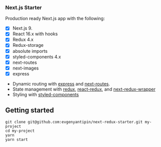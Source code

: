 ### Next.js Starter

Production ready Next.js app with the following:

- [x] Next.js 9.
- [x] React 16.x with hooks
- [x] Redux 4.x
- [x] Redux-storage
- [x] absolute imports
- [x] styled-components 4.x
- [x] next-routes
- [x] next-images
- [x] express

- Dynamic routing with [express](https://github.com/expressjs/express) and [next-routes](https://github.com/fridays/next-routes).
- State management with [redux](https://github.com/reactjs/redux), [react-redux](https://github.com/reactjs/react-redux), and [next-redux-wrapper](https://github.com/kirill-konshin/next-redux-wrapper)
- Styling with [styled-components](https://github.com/styled-components/styled-components)

## Getting started
```
git clone git@github.com:evgenyantipin/next-redux-starter.git my-project
cd my-project
yarn
yarn start
```
